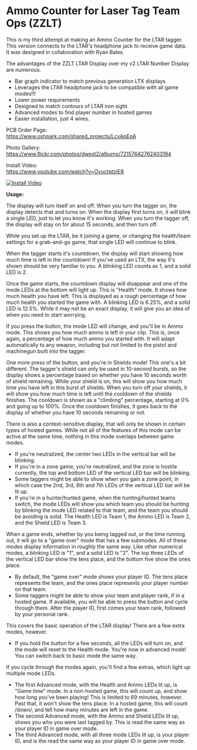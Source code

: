# Ammo Counter for Laser Tag Team Ops (ZZLT)
This is my third attempt at making an Ammo Counter for the LTAR tagger.  This version connects to the LTAR's headphone jack to receive game data.  It was designed in collaboration with Ryan Bales.

The advantages of the ZZLT LTAR Display over my v2 LTAR Number Display are numerous.
- Bar graph indicator to match previous generation LTX displays
- Leverages the LTAR headphone jack to be compatible with all game modes!!!
- Lower power requirements
- Designed to match contours of LTAR iron sight
- Advanced modes to find player number in hosted games
- Easier installation, just 4 wires.

PCB Order Page:             
https://www.oshpark.com/shared_projects/LcxApEpA

Photo Gallery:          
https://www.flickr.com/photos/dwest2/albums/72157642762403194

Install Video:           
https://www.youtube.com/watch?v=OvuctqtzjE8

[![Install Video](https://img.youtube.com/vi/OvuctqtzjE8/0.jpg)](https://www.youtube.com/watch?v=OvuctqtzjE8)

**Usage:**

The display will turn itself on and off. When you turn the tagger on, the display detects that and turns on. When the display first turns on, it will blink a single LED, just to let you know it's working. When you turn the tagger off, the display will stay on for about 15 seconds, and then turn off.

While you set up the LTAR, be it joining a game, or changing the health/team settings for a grab-and-go game, that single LED will continue to blink.

When the tagger starts it's countdown, the display will start showing how much time is left in the countdown! If you've used an LTX, the way it's shown should be very familiar to you. A blinking LED counts as 1, and a solid LED is 2.

Once the game starts, the countdown display will disappear and one of the mode LEDs at the bottom will light up. This is "Health" mode. It shows how much health you have left. This is displayed as a rough percentage of how much health you started the game with. A blinking LED is 6.25%, and a solid LED is 12.5%. While it may not be an exact display, it will give you an idea of when you need to start worrying.

If you press the button, the mode LED will change, and you'll be in Ammo mode. This shows you how much ammo is left in your clip. This is, once again, a percentage of how much ammo you started with. It will adapt automatically to any weapon, including but not limited to the pistol and machinegun built into the tagger.

One more press of the button, and you're in Shields mode! This one's a bit different. The tagger's shield can only be used in 10-second bursts, so the display shows a percentage based on whether you have 10 seconds worth of shield remaining. While your shield is on, this will show you how much time you have left in this burst of shields. When you turn off your shields, it will show you how much time is left until the cooldown of the shields finishes. The cooldown is shown as a "climbing" percentage, starting at 0% and going up to 100%. Once the cooldown finishes, it goes back to the display of whether you have 10 seconds remaining or not.

There is also a context-sensitive display, that will only be shown in certain types of hosted games. While not all of the features of this mode can be active at the same time, nothing in this mode overlaps between game modes.
- If you're neutralized, the center two LEDs in the vertical bar will be blinking.
- If you're in a zone game, you're neutralized, and the zone is hostile currently, the top and bottom LED of the vertical LED bar will be blinking.
- Some taggers might be able to show when you gain a zone point, in which case the 2nd, 3rd, 6th and 7th LEDs of the vertical LED bar will be lit up.
- If you're in a hunter/hunted game, when the hunting/hunted teams switch, the mode LEDs will show you which team you should be hunting by blinking the mode LED related to that team, and the team you should be avoiding is solid. The Health LED is Team 1, the Ammo LED is Team 2, and the Shield LED is Team 3.

When a game ends, whether by you being tagged out, or the time running out, it will go to a "game over" mode that has a few submodes. All of these modes display information in roughly the same way. Like other numerical modes, a blinking LED is "1", and a solid LED is "2". The top three LEDs of the vertical LED bar show the tens place, and the bottom five show the ones place.
- By default, the "game over" mode shows your player ID. The tens place represents the team, and the ones place represents your player number on that team.
- Some taggers might be able to show your team and player rank, if in a hosted game. If available, you will be able to press the button and cycle through them. After the player ID, first comes your team rank, followed by your personal rank.

This covers the basic operation of the LTAR display! There are a few extra modes, however.
- If you hold the button for a few seconds, all the LEDs will turn on, and the mode will reset to the Health mode. You're now in advanced mode! You can switch back to basic mode the same way.

If you cycle through the modes again, you'll find a few extras, which light up multiple mode LEDs.
- The first Advanced mode, with the Health and Ammo LEDs lit up, is "Game time" mode. In a non-hosted game, this will count up, and show how long you've been playing! This is limited to 69 minutes, however. Past that, it won't show the tens place. In a hosted game, this will count /down/, and tell how many minutes are left in the game.
- The second Advanced mode, with the Ammo and Shield LEDs lit up, shows you who you were last tagged by. This is read the same way as your player ID in game over mode.
- The third Advanced mode, with all three mode LEDs lit up, is your player ID, and is the read the same way as your player ID in game over mode.
